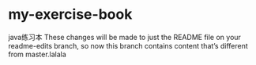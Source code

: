 # my-exercise-book
java练习本
These changes will be made to just the README file on your readme-edits branch, so now this branch contains content that’s different from master.lalala
